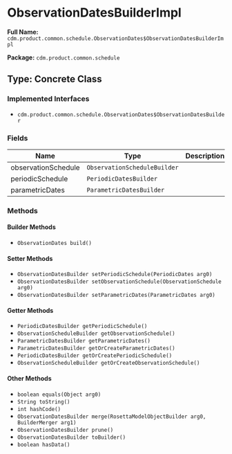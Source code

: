 # ObservationDatesBuilderImpl

**Full Name:** `cdm.product.common.schedule.ObservationDates$ObservationDatesBuilderImpl`

**Package:** `cdm.product.common.schedule`

## Type: Concrete Class

### Implemented Interfaces

- `cdm.product.common.schedule.ObservationDates$ObservationDatesBuilder`

### Fields

| Name | Type | Description |
|------|------|-------------|
| observationSchedule | `ObservationScheduleBuilder` |  |
| periodicSchedule | `PeriodicDatesBuilder` |  |
| parametricDates | `ParametricDatesBuilder` |  |

### Methods

#### Builder Methods

- `ObservationDates build()`

#### Setter Methods

- `ObservationDatesBuilder setPeriodicSchedule(PeriodicDates arg0)`
- `ObservationDatesBuilder setObservationSchedule(ObservationSchedule arg0)`
- `ObservationDatesBuilder setParametricDates(ParametricDates arg0)`

#### Getter Methods

- `PeriodicDatesBuilder getPeriodicSchedule()`
- `ObservationScheduleBuilder getObservationSchedule()`
- `ParametricDatesBuilder getParametricDates()`
- `ParametricDatesBuilder getOrCreateParametricDates()`
- `PeriodicDatesBuilder getOrCreatePeriodicSchedule()`
- `ObservationScheduleBuilder getOrCreateObservationSchedule()`

#### Other Methods

- `boolean equals(Object arg0)`
- `String toString()`
- `int hashCode()`
- `ObservationDatesBuilder merge(RosettaModelObjectBuilder arg0, BuilderMerger arg1)`
- `ObservationDatesBuilder prune()`
- `ObservationDatesBuilder toBuilder()`
- `boolean hasData()`


